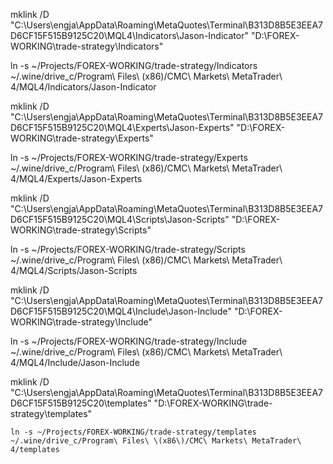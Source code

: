 mklink /D "C:\Users\engja\AppData\Roaming\MetaQuotes\Terminal\B313D8B5E3EEA7D6CF15F515B9125C20\MQL4\Indicators\Jason-Indicator" "D:\FOREX-WORKING\trade-strategy\Indicators"

ln -s ~/Projects/FOREX-WORKING/trade-strategy/Indicators ~/.wine/drive_c/Program\ Files\ \(x86\)/CMC\ Markets\ MetaTrader\ 4/MQL4/Indicators/Jason-Indicator


 
 mklink /D "C:\Users\engja\AppData\Roaming\MetaQuotes\Terminal\B313D8B5E3EEA7D6CF15F515B9125C20\MQL4\Experts\Jason-Experts" "D:\FOREX-WORKING\trade-strategy\Experts"

ln -s ~/Projects/FOREX-WORKING/trade-strategy/Experts ~/.wine/drive_c/Program\ Files\ \(x86\)/CMC\ Markets\ MetaTrader\ 4/MQL4/Experts/Jason-Experts

  mklink /D "C:\Users\engja\AppData\Roaming\MetaQuotes\Terminal\B313D8B5E3EEA7D6CF15F515B9125C20\MQL4\Scripts\Jason-Scripts" "D:\FOREX-WORKING\trade-strategy\Scripts"

ln -s ~/Projects/FOREX-WORKING/trade-strategy/Scripts ~/.wine/drive_c/Program\ Files\ \(x86\)/CMC\ Markets\ MetaTrader\ 4/MQL4/Scripts/Jason-Scripts



 mklink /D "C:\Users\engja\AppData\Roaming\MetaQuotes\Terminal\B313D8B5E3EEA7D6CF15F515B9125C20\MQL4\Include\Jason-Include" "D:\FOREX-WORKING\trade-strategy\Include"

 
ln -s ~/Projects/FOREX-WORKING/trade-strategy/Include ~/.wine/drive_c/Program\ Files\ \(x86\)/CMC\ Markets\ MetaTrader\ 4/MQL4/Include/Jason-Include

   mklink /D "C:\Users\engja\AppData\Roaming\MetaQuotes\Terminal\B313D8B5E3EEA7D6CF15F515B9125C20\templates" "D:\FOREX-WORKING\trade-strategy\templates"

    ln -s ~/Projects/FOREX-WORKING/trade-strategy/templates ~/.wine/drive_c/Program\ Files\ \(x86\)/CMC\ Markets\ MetaTrader\ 4/templates
